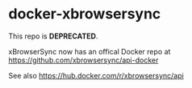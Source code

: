 # docker-xbrowsersync

This repo is __DEPRECATED__.

xBrowserSync now has an offical Docker repo at https://github.com/xbrowsersync/api-docker

See also https://hub.docker.com/r/xbrowsersync/api

